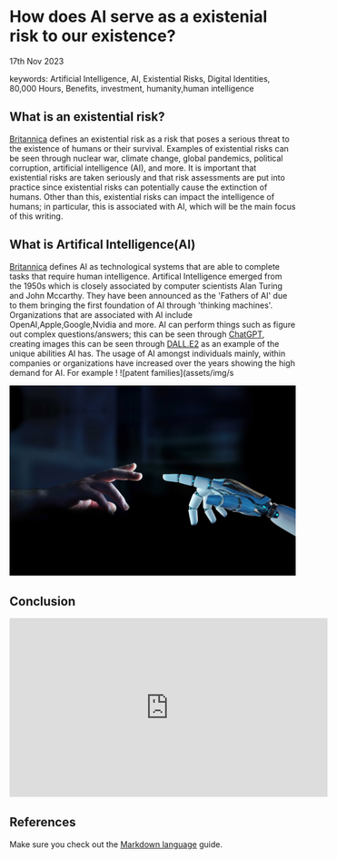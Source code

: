 # How does AI serve as a existenial risk to our existence?
17th Nov 2023

keywords: Artificial Intelligence, AI, Existential Risks, Digital Identities, 80,000 Hours, Benefits, investment, humanity,human intelligence

## What is an existential risk?
 [Britannica](https://www.britannica.com/dictionary/eb/qa/the-meaning-of-existential#:~:text=The%20first%20phrase%2C%20existential%20threat%2C%20is%20used%20in,a%20threat%20to%20a%20people%E2%80%99s%20existence%20or%20survival.) defines an existential risk as a risk that poses a serious threat to the existence of humans or their survival. Examples of existential risks can be seen through nuclear war, climate change, global pandemics, political corruption, artificial intelligence (AI), and more. It is important that existential risks are taken seriously and that risk assessments are put into practice since existential risks can potentially cause the extinction of humans. Other than this, existential risks can impact the intelligence of humans; in particular, this is associated with AI, which will be the main focus of this writing.

## What is Artifical Intelligence(AI)
[Britannica](https://www.britannica.com/technology/artificial-intelligence) defines AI as technological systems that are able to complete tasks that require human intelligence. Artifical Intelligence emerged from the 1950s which is closely associated by computer scientists Alan Turing and John Mccarthy. They have been announced as the 'Fathers of AI' due to them bringing the first foundation of AI through 'thinking machines'. Organizations that are associated with AI include OpenAI,Apple,Google,Nvidia and more. AI can perform things such as figure out complex questions/answers; this can be seen through [ChatGPT](https://openai.com/chatgpt), creating images this can be seen through [DALL.E2](https://openai.com/dall-e-2) as an example of the unique abilities AI has. The usage of AI amongst individuals mainly, within companies or organizations have increased over the years showing the high demand for AI. For example !
![patent families](assets/img/s



![robot finger](assets/img/ey-robot-finger-about-to-touch-human-finger.jpg) 



## Conclusion

<iframe width="560" height="315" src="https://www.youtube.com/embed/lfPJ7Tz4JGs" title="YouTube video player" frameborder="0" allow="accelerometer; autoplay; clipboard-write; encrypted-media; gyroscope; picture-in-picture" allowfullscreen></iframe>

## References 
Make sure you check out the [Markdown language](https://guides.github.com/features/mastering-markdown/) guide. 




